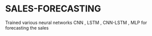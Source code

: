 # SALES-FORECASTING
Trained various neural networks CNN , LSTM , CNN-LSTM , MLP for forecasting the sales 
